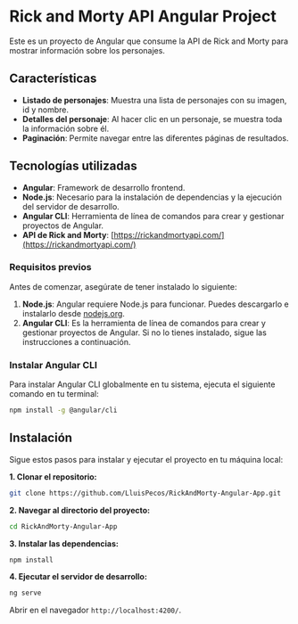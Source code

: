 # Rick and Morty API Angular Project

Este es un proyecto de Angular que consume la API de Rick and Morty para mostrar información sobre los personajes.

## Características

- **Listado de personajes**: Muestra una lista de personajes con su imagen, id y nombre.
- **Detalles del personaje**: Al hacer clic en un personaje, se muestra toda la información sobre él.
- **Paginación**: Permite navegar entre las diferentes páginas de resultados.

## Tecnologías utilizadas

- **Angular**: Framework de desarrollo frontend.
- **Node.js**: Necesario para la instalación de dependencias y la ejecución del servidor de desarrollo.
- **Angular CLI**: Herramienta de línea de comandos para crear y gestionar proyectos de Angular.
- **API de Rick and Morty**: [https://rickandmortyapi.com/](https://rickandmortyapi.com/)

### Requisitos previos

Antes de comenzar, asegúrate de tener instalado lo siguiente:

1. **Node.js**: Angular requiere Node.js para funcionar. Puedes descargarlo e instalarlo desde [nodejs.org](https://nodejs.org/).
2. **Angular CLI**: Es la herramienta de línea de comandos para crear y gestionar proyectos de Angular. Si no lo tienes instalado, sigue las instrucciones a continuación.

### Instalar Angular CLI

Para instalar Angular CLI globalmente en tu sistema, ejecuta el siguiente comando en tu terminal:

```bash
npm install -g @angular/cli
```

## Instalación

Sigue estos pasos para instalar y ejecutar el proyecto en tu máquina local:

**1. Clonar el repositorio:**
```bash
git clone https://github.com/LluisPecos/RickAndMorty-Angular-App.git
```

**2. Navegar al directorio del proyecto:**
```bash
cd RickAndMorty-Angular-App
```

**3. Instalar las dependencias:**
```bash
npm install
```

**4. Ejecutar el servidor de desarrollo:**
```bash
ng serve
```

Abrir en el navegador `http://localhost:4200/`.
